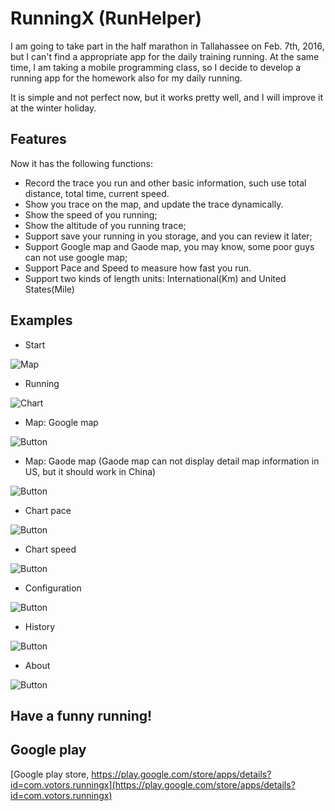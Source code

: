 # RunningX (RunHelper)

I am going to take part in the half marathon in Tallahassee on Feb. 7th, 2016, but I can't find a 
 appropriate app for the daily training running. At the same time, I am taking a mobile programming
 class, so I decide to develop a running app for the homework also for my daily running.
 
 It is simple and not perfect now, but it works pretty well, and I will improve it at the winter holiday.

## Features
Now it has the following functions:
- Record the trace you run and other basic information, such use total distance, total time, current speed.
- Show you trace on the map, and update the trace dynamically.
- Show the speed of you running;
- Show the altitude of you running trace;
- Support save your running in you storage, and you can review it later;
- Support Google map and Gaode map, you may know, some poor guys can not use google map;
- Support Pace and Speed to measure how fast you run.
- Support two kinds of length units: International(Km) and United States(Mile)

## Examples
- Start

![Map](https://raw.githubusercontent.com/zwChan/RunningX/master/resource/main-start.png)

- Running

![Chart](https://raw.githubusercontent.com/zwChan/RunningX/master/resource/main-running.png)

- Map: Google map

![Button](https://raw.githubusercontent.com/zwChan/RunningX/master/resource/map-gg.png)

- Map: Gaode map (Gaode map can not display detail map information in US, but it should work in China)

![Button](https://raw.githubusercontent.com/zwChan/RunningX/master/resource/map-gd.png)

- Chart pace

![Button](https://raw.githubusercontent.com/zwChan/RunningX/master/resource/chart-pace.png)

- Chart speed

![Button](https://raw.githubusercontent.com/zwChan/RunningX/master/resource/chart-speed.png)

- Configuration

![Button](https://raw.githubusercontent.com/zwChan/RunningX/master/resource/conf.png)

- History

![Button](https://raw.githubusercontent.com/zwChan/RunningX/master/resource/history.png)

- About

![Button](https://raw.githubusercontent.com/zwChan/RunningX/master/resource/about.png)




## Have a funny running!

## Google play
[Google play store, https://play.google.com/store/apps/details?id=com.votors.runningx](https://play.google.com/store/apps/details?id=com.votors.runningx)